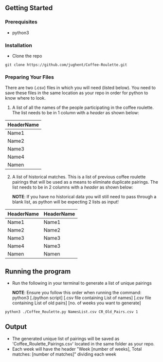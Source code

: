 ## Getting Started

### Prerequisites
- python3

### Installation 
- Clone the repo
```
git clone https://github.com/jughent/Coffee-Roulette.git
```

### Preparing Your Files
There are two (.csv) files in which you will need (listed below). You need to save these files in the same location as your repo in order for python to know where to look.
1. A list of all the names of the people participating in the coffee roulette. The list needs to be in 1 column with a *header* as shown below:

  | HeaderName       | 
  | ---------   | 
  | Name1       | 
  | Name2       |  
  | Name3       |  
  | Name4       |  
  | Namen       | 


2. A list of historical matches. This is a list of previous coffee roulette pairings that will be used as a means to eliminate duplicate pairings. The list needs to be in 2 columns with a *header* as shown below:
   
   **NOTE**: If you have no historical data you will still need to pass through a blank list, as python will be expecting 2 lists as input!

  | HeaderName           | HeaderName |
  | ---------      | --------      |
  | Name1          |  Name1        |
  | Name2          |  Name2        |
  | Name3          |  Name3        |
  | Name4          |  Name3        |
  | Namen          |  Namen        |


## Running the program
-  Run the following in your terminal to generate a list of unique pairings

   **NOTE**: Ensure you follow this order when running the command:
   python3 [./python script] [.csv file containing List of names] [.csv file containing List of old pairs] [no. of weeks you want to generate]

```
python3 ./Coffee_Roulette.py NamesList.csv CR_Old_Pairs.csv 1
```

## Output
- The generated unique list of pairings will be saved as 'Coffee_Roulette_Pairings.csv' located in the same folder as your repo.
- Each week will have the header "Week [number of weeks], Total matches: [number of matches]" dividing each week
